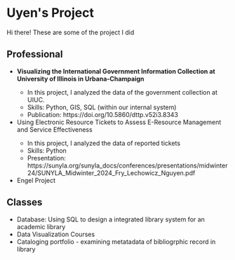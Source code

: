# Uyen's Project
<p>Hi there! These are some of the project I did </p>

<h2>Professional</h2>
<ul>
  <li><b>Visualizing the International Government Information Collection at University of Illinois in Urbana-Champaign</b></li>
        <ul>
        <li>In this project, I analyzed the data of the government collection at UIUC.</li>
        <li>Skills: Python, GIS, SQL (within our internal system)</li>
        <li>Publication: https://doi.org/10.5860/dttp.v52i3.8343 </li>
      </ul>
  <li>Using Electronic Resource Tickets to Assess E-Resource Management and Service Effectiveness</li>
        <ul>
        <li>In this project, I analyzed the data of reported tickets</li>
        <li>Skills: Python </li>
        <li>Presentation: https://sunyla.org/sunyla_docs/conferences/presentations/midwinter24/SUNYLA_Midwinter_2024_Fry_Lechowicz_Nguyen.pdf </li>
      </ul>
  <li>Engel Project</li>
</ul>

<h2>Classes</h2>
<ul>
  <li>Database: Using SQL to design a integrated library system for an academic library</li>
  <li>Data Visualization Courses</li>
  <li>Cataloging portfolio - examining metatadata of bibliogrphic record in library</li>
</ul>
